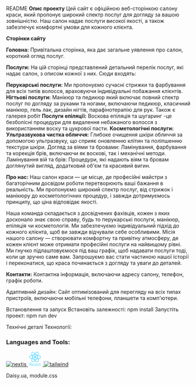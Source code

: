 README
**Опис проекту**
Цей сайт є офіційною веб-сторінкою салону краси, який пропонує широкий спектр послуг для догляду за вашою зовнішністю. Наш салон надає послуги високої якості, а також забезпечує комфортні умови для кожного клієнта.

**Сторінки сайту**

**Головна:** Привітальна сторінка, яка дає загальне уявлення про салон, короткий огляд послуг.

**Послуги:** На цій сторінці представлений детальний перелік послуг, які надає салон, з описом кожної з них. Сюди входять:

**Перукарські послуги:** 
Ми пропонуємо сучасні стрижки та фарбування для всіх типів волосся, враховуючи індивідуальні побажання клієнтів.
**Нігтьові послуги:** 
Манікюр та педикюр який включає повний спектр послуг по догляду за руками та ногами, включаючи педикюр, класичний манікюр, гель лак, дизайн нігтів, парафінотерапію для рук. Також є галерея робіт
**Послуги епіляції:** 
Воскова епіляція та шугаринг -це безболісні процедури для видалення небажаного волосся з використанням воску та цукрової пасти.
**Косметологічні послуги:**
**Ультразвукова чистка обличчя:**
 Глибоке очищення шкіри обличчя за допомогою ультразвуку, що сприяє оновленню клітин та поліпшенню текстури шкіри.
Догляд за віями та бровами: Ламінування, фарбування та корекція брів, включаючи як воскові, так і механічні методи.
Ламінування вій та брів: Процедури, які надають віям та бровам доглянутий вигляд, додатковий об'єм та красивий вигин.

**Про нас:** Наш салон краси — це місце, де професійні майстри з багаторічним досвідом роботи перетворюють ваші бажання в реальність. Ми пропонуємо широкий спектр послуг, від стрижок і манікюру до косметологічних процедур, і завжди дотримуємось принципу, що ціна відповідає якості.

Наша команда складається з досвідчених фахівців, кожен з яких досконало знає свою справу, будь то перукарські послуги, манікюр, епіляція чи косметологія. Ми забезпечуємо індивідуальний підхід до кожного клієнта, щоб ви завжди відчували себе особливими.
Місія нашого салону — створювати комфортну та привітну атмосферу, де кожен клієнт може отримати професійні послуги на найвищому рівні. Ми гнучко підлаштовуємося під ваш графік, щоб надавати послуги тоді, коли це зручно саме вам.
Запрошуємо вас стати частиною нашої історії і переконатися, що краса починається з догляду та уваги до деталей.

**Контакти:** Контактна інформація, включаючи адресу салону, телефон, графік роботи.

Адаптивний дизайн: Сайт оптимізований для перегляду на всіх типах пристроїв, включаючи мобільні телефони, планшети та комп'ютери.

Встановлення та запуск
Встановіть залежності: npm install
Запустіть проект: npm run dev

Технічні деталі
Технології:
<p align="left"></p>

<h3 align="left">Languages and Tools:</h3>
<p align="left"> <a href="https://nextjs.org/" target="_blank" rel="noreferrer"> <img src="https://cdn.worldvectorlogo.com/logos/nextjs-2.svg" alt="nextjs" width="40" height="40"/> </a> <a href="https://reactjs.org/" target="_blank" rel="noreferrer"> <img src="https://raw.githubusercontent.com/devicons/devicon/master/icons/react/react-original-wordmark.svg" alt="react" width="40" height="40"/> </a> <a href="https://tailwindcss.com/" target="_blank" rel="noreferrer"> <img src="https://www.vectorlogo.zone/logos/tailwindcss/tailwindcss-icon.svg" alt="tailwind" width="40" height="40"/> </a> </p>
 Daisy.ua, module.css